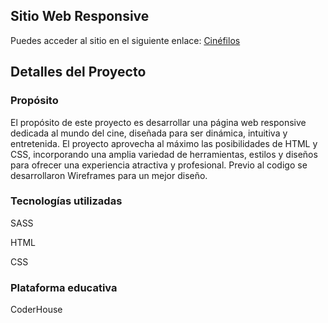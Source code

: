 ## Sitio Web Responsive

Puedes acceder al sitio en el siguiente enlace: [Cinéfilos](https://isqui22.github.io/Documentacion-html-css/)

## Detalles del Proyecto

### Propósito

El propósito de este proyecto es desarrollar una página web responsive dedicada al mundo del cine, diseñada para ser dinámica, intuitiva y entretenida. El proyecto aprovecha al máximo las posibilidades de HTML y CSS, incorporando una amplia variedad de herramientas, estilos y diseños para ofrecer una experiencia atractiva y profesional. Previo al codigo se desarrollaron Wireframes para un mejor diseño.

### Tecnologías utilizadas

SASS

HTML

CSS

### Plataforma educativa

CoderHouse
